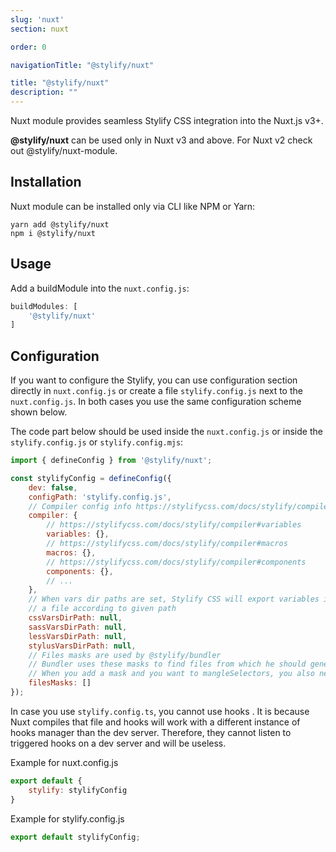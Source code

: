 ```yaml
---
slug: 'nuxt'
section: nuxt

order: 0

navigationTitle: "@stylify/nuxt"

title: "@stylify/nuxt"
description: ""
---
```


Nuxt module provides seamless Stylify CSS integration into the Nuxt.js v3+.

<note>
	<strong>@stylify/nuxt</strong> can be used only in Nuxt v3 and above. For Nuxt v2 check out <nuxt-link to="/docs/nuxt-module">@stylify/nuxt-module</nuxt-link>.
</note>

## Installation

Nuxt module can be installed only via CLI like NPM or Yarn:

```
yarn add @stylify/nuxt
npm i @stylify/nuxt
```

## Usage

Add a buildModule into the `nuxt.config.js`:
```js
buildModules: [
	'@stylify/nuxt'
]
```

## Configuration

If you want to configure the Stylify, you can use configuration section directly in `nuxt.config.js` or create a file `stylify.config.js` next to the `nuxt.config.js`. In both cases you use the same configuration scheme shown below.

The code part below should be used inside the `nuxt.config.js` or inside the `stylify.config.js` or `stylify.config.mjs`:

```js
import { defineConfig } from '@stylify/nuxt';

const stylifyConfig = defineConfig({
	dev: false,
	configPath: 'stylify.config.js',
	// Compiler config info https://stylifycss.com/docs/stylify/compiler#configuration
	compiler: {
		// https://stylifycss.com/docs/stylify/compiler#variables
		variables: {},
		// https://stylifycss.com/docs/stylify/compiler#macros
		macros: {},
		// https://stylifycss.com/docs/stylify/compiler#components
		components: {},
		// ...
	},
	// When vars dir paths are set, Stylify CSS will export variables into
	// a file according to given path
	cssVarsDirPath: null,
	sassVarsDirPath: null,
	lessVarsDirPath: null,
	stylusVarsDirPath: null,
	// Files masks are used by @stylify/bundler
	// Bundler uses these masks to find files from which he should generate CSS
	// When you add a mask and you want to mangleSelectors, you also need to add appropriate loader. See below
	filesMasks: []
});
```

<note>
In case you use <code>stylify.config.ts</code>, you cannot use <nuxt-link to="/docs/stylify/compiler#hooks">hooks </nuxt-link>. It is because Nuxt compiles that file and hooks will work with a different instance of hooks manager than the dev server. Therefore, they cannot listen to triggered hooks on a dev server and will be useless.
</note>

Example for nuxt.config.js
```js
export default {
	stylify: stylifyConfig
}
```

Example for stylify.config.js
```js
export default stylifyConfig;
```
